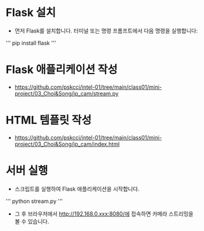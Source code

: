
# Flask 설치

* 먼저 Flask를 설치합니다. 터미널 또는 명령 프롬프트에서 다음 명령을 실행합니다:

'''
pip install flask
'''

# Flask 애플리케이션 작성

* https://github.com/pskcci/intel-01/tree/main/class01/mini-project/03_Choi&Song/ip_cam/stream.py

# HTML 템플릿 작성

* https://github.com/pskcci/intel-01/tree/main/class01/mini-project/03_Choi&Song/ip_cam/index.html


# 서버 실행

* 스크립트를 실행하여 Flask 애플리케이션을 시작합니다.

'''
python stream.py
'''
* 그 후 브라우저에서 http://192.168.0.xxx:8080/에 접속하면 카메라 스트리밍을 볼 수 있습니다.
